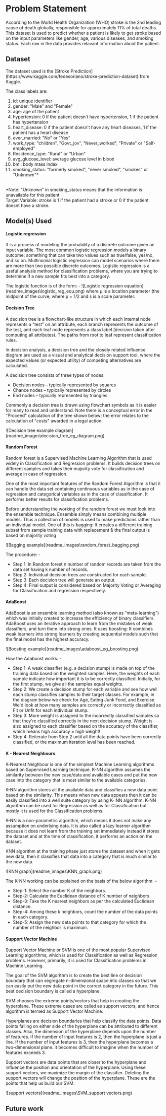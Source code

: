 # Problem Statement
<p>According to the World Health Organization (WHO) stroke is the 2nd leading cause of death globally, responsible for approximately 11% of total deaths. This dataset is used to predict whether a patient is likely to get stroke based on the input parameters like gender, age, various diseases, and smoking status. Each row in the data provides relavant information about the patient.</p>

## Dataset
<p>The dataset used is the [Stroke Prediction](https://www.kaggle.com/fedesoriano/stroke-prediction-dataset) from Kaggle.</p>
<p>The class labels are:
<ol>
<li> id: unique identifier</li>
<li> gender: "Male" and "Female"</li>
<li> age: age of the patient</li>
<li> hypertension: 0 if the patient doesn't have hypertension, 1 if the patient has hypertension</li>
<li> heart_disease: 0 if the patient doesn't have any heart diseases, 1 if the patient has a heart disease</li>
<li> ever_married: "No" or "Yes"</li>
<li> work_type: "children", "Govt_jov", "Never_worked", "Private" or "Self-employed"</li>
<li> Residence_type: "Rural" or "Urban"</li>
<li> avg_glucose_level: average glucose level in blood</li>
<li> bmi: body mass index</li>
<li> smoking_status: "formerly smoked", "never smoked", "smokes" or "Unknown"*</li>
</ol>
<br> *Note: "Unknown" in smoking_status means that the information is unavailable for this patient <br>
Target Variable: stroke is 1 if the patient had a stroke or 0 if the patient doesnt have a stroke.</p>

## Model(s) Used
#### Logistic regression 
<p>It is a process of modeling the probability of a discrete outcome given an input variable. The most common logistic regression models a binary outcome; something that can take two values such as true/false, yes/no, and so on. Multinomial logistic regression can model scenarios where there are more than two possible discrete outcomes. Logistic regression is a useful analysis method for classification problems, where you are trying to determine if a new sample fits best into a category. </p>
<p>The logistic function is of the form: - 
![Logistic regression equation](readme_images\logistic_reg_equ.png)
where μ is a location parameter (the midpoint of the curve, where μ = 1/2 and s is a scale parameter.</p>

#### Decision Tree
<p>A decision tree is a flowchart-like structure in which each internal node represents a "test" on an attribute, each branch represents the outcome of the test, and each leaf node represents a class label (decision taken after computing all attributes). The paths from root to leaf represent classification rules.</p>
<p>In decision analysis, a decision tree and the closely related influence diagram are used as a visual and analytical decision support tool, where the expected values (or expected utility) of competing alternatives are calculated.</p>
A decision tree consists of three types of nodes:
<ul>
	<li>Decision nodes – typically represented by squares</li>
	<li>Chance nodes – typically represented by circles</li>
	<li>End nodes – typically represented by triangles</li>
</ul>
<p>Commonly a decision tree is drawn using flowchart symbols as it is easier for many to read and understand. Note there is a conceptual error in the "Proceed" calculation of the tree shown below; the error relates to the calculation of "costs" awarded in a legal action.</p>
![Decision tree example diagram](readme_images\decision_tree_eg_diagram.png)

#### Random Forest
<p>Random forest is a Supervised Machine Learning Algorithm that is used widely in Classification and Regression problems. It builds decision trees on different samples and takes their majority vote for classification and average in case of regression.</p>
<p>One of the most important features of the Random Forest Algorithm is that it can handle the data set containing continuous variables as in the case of regression and categorical variables as in the case of classification. It performs better results for classification problems.</p>
<p>Before understanding the working of the random forest we must look into the ensemble technique. Ensemble simply means combining multiple models. Thus a collection of models is used to make predictions rather than an individual model. One of this is bagging: It creates a different training subset from sample training data with replacement & the final output is based on majority voting</p>
![Bagging example](readme_images\random_forest_bagging.png)
<p>The procedure: -
<ul>
	<li>Step 1: In Random forest n number of random records are taken from the data set having k number of records.</li>
	<li>Step 2: Individual decision trees are constructed for each sample.</li>
	<li>Step 3: Each decision tree will generate an output.</li>
	<li>Step 4: Final output is considered based on Majority Voting or Averaging for Classification and regression respectively.</li>
</ul>

#### AdaBoost
<p>AdaBoost is an ensemble learning method (also known as “meta-learning”) which was initially created to increase the efficiency of binary classifiers. AdaBoost uses an iterative approach to learn from the mistakes of weak classifiers, and turn them into strong ones. It uses boosting: It combines weak learners into strong learners by creating sequential models such that the final model has the highest accuracy.</p>
![Boosting example](readme_images\adaboost_eg_boosting.png)
<p>How the Adaboost works: -
<ul>
	<li>Step 1: A weak classifier (e.g. a decision stump) is made on top of the training data based on the weighted samples. Here, the weights of each sample indicate how important it is to be correctly classified. Initially, for the first stump, we give all the samples equal weights.</li>
	<li>Step 2: We create a decision stump for each variable and see how well each stump classifies samples to their target classes. For example, in the diagram below we check for Age, Eating Junk Food, and Exercise. We'd look at how many samples are correctly or incorrectly classified as Fit or Unfit for each individual stump.</li>
	<li>Step 3: More weight is assigned to the incorrectly classified samples so that they're classified correctly in the next decision stump. Weight is also assigned to each classifier based on the accuracy of the classifier, which means high accuracy = high weight!</li>
	<li>Step 4: Reiterate from Step 2 until all the data points have been correctly classified, or the maximum iteration level has been reached.</li>
</ul>

#### K - Nearest Neighbours
<p>K-Nearest Neighbour is one of the simplest Machine Learning algorithms based on Supervised Learning technique.
K-NN algorithm assumes the similarity between the new case/data and available cases and put the new case into the category that is most similar to the available categories.</p>
<p>K-NN algorithm stores all the available data and classifies a new data point based on the similarity. This means when new data appears then it can be easily classified into a well suite category by using K- NN algorithm.
K-NN algorithm can be used for Regression as well as for Classification but mostly it is used for the Classification problems.</p>
<p>K-NN is a non-parametric algorithm, which means it does not make any assumption on underlying data.
It is also called a lazy learner algorithm because it does not learn from the training set immediately instead it stores the dataset and at the time of classification, it performs an action on the dataset.</p>
<p>KNN algorithm at the training phase just stores the dataset and when it gets new data, then it classifies that data into a category that is much similar to the new data.</p>
![KNN graph](readme_images\KNN_graph.png)
<p>The K-NN working can be explained on the basis of the below algorithm: -
<ul>
	<li>Step-1: Select the number K of the neighbors.</li>
	<li>Step-2: Calculate the Euclidean distance of K number of neighbors.</li>
	<li>Step-3: Take the K nearest neighbors as per the calculated Euclidean distance.</li>
	<li>Step-4: Among these k neighbors, count the number of the data points in each category.</li>
	<li>Step-5: Assign the new data points to that category for which the number of the neighbor is maximum.</li>
</ul></p>

#### Support Vector Machine
<p>Support Vector Machine or SVM is one of the most popular Supervised Learning algorithms, which is used for Classification as well as Regression problems. However, primarily, it is used for Classification problems in Machine Learning.</p>
<p>The goal of the SVM algorithm is to create the best line or decision boundary that can segregate n-dimensional space into classes so that we can easily put the new data point in the correct category in the future. This best decision boundary is called a hyperplane.</p>
<p>SVM chooses the extreme points/vectors that help in creating the hyperplane. These extreme cases are called as support vectors, and hence algorithm is termed as Support Vector Machine.</p>
<p>Hyperplanes are decision boundaries that help classify the data points. Data points falling on either side of the hyperplane can be attributed to different classes. Also, the dimension of the hyperplane depends upon the number of features. If the number of input features is 2, then the hyperplane is just a line. If the number of input features is 3, then the hyperplane becomes a two-dimensional plane. It becomes difficult to imagine when the number of features exceeds 3.</p>
<p>Support vectors are data points that are closer to the hyperplane and influence the position and orientation of the hyperplane. Using these support vectors, we maximize the margin of the classifier. Deleting the support vectors will change the position of the hyperplane. These are the points that help us build our SVM.</p>
![support vectors](readme_images\SVM_support vectors.png)

## Future work